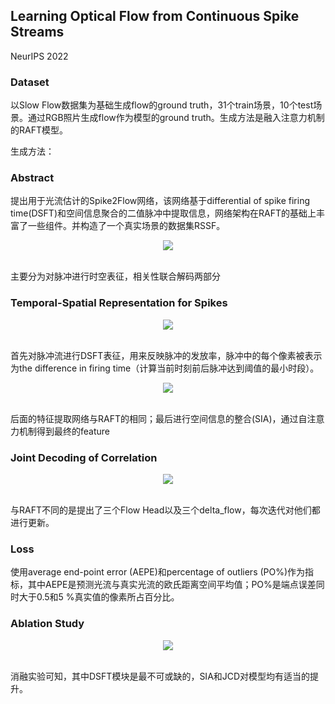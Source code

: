 ## Learning Optical Flow from Continuous Spike Streams

NeurIPS 2022

### Dataset

以Slow Flow数据集为基础生成flow的ground truth，31个train场景，10个test场景。通过RGB照片生成flow作为模型的ground truth。生成方法是融入注意力机制的RAFT模型。

生成方法：

### Abstract

提出用于光流估计的Spike2Flow网络，该网络基于differential of spike firing time(DSFT)和空间信息聚合的二值脉冲中提取信息，网络架构在RAFT的基础上丰富了一些组件。并构造了一个真实场景的数据集RSSF。

<div align=center>
<img src="https://amao996.github.io/blogs/paper-reading/imgs/spike2flow/model.png" width="  ">
</div><br>

主要分为对脉冲进行时空表征，相关性联合解码两部分

### Temporal-Spatial Representation for Spikes

<div align=center>
<img src="https://amao996.github.io/blogs/paper-reading/imgs/spike2flow/encoder.png" width=" ">
</div><br>

首先对脉冲流进行DSFT表征，用来反映脉冲的发放率，脉冲中的每个像素被表示为the difference in firing time（计算当前时刻前后脉冲达到阈值的最小时段）。

<div align=center>
<img src="https://amao996.github.io/blogs/paper-reading/imgs/spike2flow/dsft.png" width=" ">
</div><br>

后面的特征提取网络与RAFT的相同；最后进行空间信息的整合(SIA)，通过自注意力机制得到最终的feature

### Joint Decoding of Correlation

<div align=center>
<img src="https://amao996.github.io/blogs/paper-reading/imgs/spike2flow/decoder.png" width=" ">
</div><br>

与RAFT不同的是提出了三个Flow Head以及三个delta_flow，每次迭代对他们都进行更新。

### Loss

使用average end-point error (AEPE)和percentage of outliers (PO%)作为指标，其中AEPE是预测光流与真实光流的欧氏距离空间平均值；PO%是端点误差同时大于0.5和5 %真实值的像素所占百分比。

### Ablation Study

<div align=center>
<img src="https://amao996.github.io/blogs/paper-reading/imgs/spike2flow/ab.png" width=" ">
</div><br>

消融实验可知，其中DSFT模块是最不可或缺的，SIA和JCD对模型均有适当的提升。

